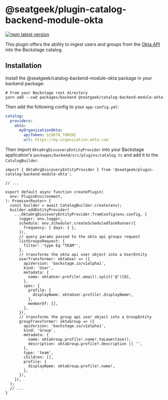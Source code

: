 # @seatgeek/plugin-catalog-backend-module-okta

[![npm latest version](https://img.shields.io/npm/v/@seatgeek/plugin-catalog-backend-module-okta/latest.svg)](https://www.npmjs.com/package/@seatgeek/plugin-catalog-backend-module-okta)

This plugin offers the ability to ingest users and groups from the [Okta API](https://developer.okta.com/docs/reference/core-okta-api/) into the Backstage catalog.

## Installation

Install the @seatgeek/catalog-backend-module-okta package in your backend package:

```shell
# From your Backstage root directory
yarn add --cwd packages/backend @seatgeek/catalog-backend-module-okta
```

Then add the following config to your `app-config.yml`:

```yml
catalog:
  providers:
    okta:
      myOrganizationOkta:
        apiToken: ${OKTA_TOKEN}
        url: https://my-organization.okta.com
```

Then import `OktaOrgDiscoveryEntityProvider` into your Backstage application's `packages/backend/src/plugins/catalog.ts` and add it to the `CatalogBuilder`.

```tsx
import { OktaOrgDiscoveryEntityProvider } from '@seatgeek/plugin-catalog-backend-module-okta';

// ...

export default async function createPlugin(
  env: PluginEnvironment,
): Promise<Router> {
  const builder = await CatalogBuilder.create(env);
  builder.addEntityProvider(
    ...OktaOrgDiscoveryEntityProvider.fromConfig(env.config, {
      logger: env.logger,
      schedule: env.scheduler.createScheduledTaskRunner({
        frequency: { days: 1 },
      }),
      // query params passed to the okta api groups request
      listGroupsRequest: {
        filter: 'type Eq "TEAM"',
      },
      // transforms the okta api user object into a UserEntity
      userTransformer: oktaUser => ({
        apiVersion: 'backstage.io/v1alpha1',
        kind: 'User',
        metadata: {
          name: oktaUser.profile!.email!.split('@')[0],
        },
        spec: {
          profile: {
            displayName: oktaUser.profile!.displayName!,
          },
          memberOf: [],
        },
      }),
      // transforms the group api user object into a GroupEntity
      groupTransformer: oktaGroup => ({
        apiVersion: 'backstage.io/v1alpha1',
        kind: 'Group',
        metadata: {
          name: oktaGroup.profile!.name!.toLowerCase(),
          description: oktaGroup.profile?.description || '',
        },
        type: 'team',
        children: [],
        profile: {
          displayName: oktaGroup.profile!.name!,
        },
      }),
    }),
  );
  // ...
}
```

